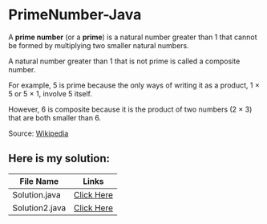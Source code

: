 # PrimeNumber-Java

A **prime number** (or a **prime**) is a natural number greater than 1 that cannot be formed by multiplying two smaller natural numbers. 


A natural number greater than 1 that is not prime is called a composite number. 


For example, 5 is prime because the only ways of writing it as a product, 1 × 5 or 5 × 1, involve 5 itself. 

However, 6 is composite because it is the product of two numbers (2 × 3) that are both smaller than 6. 


Source: [Wikipedia](https://en.wikipedia.org/wiki/Prime_number)

## Here is my solution:

|File Name| Links |
|---|---|
|Solution.java|[Click Here](https://github.com/itshally/PrimeNumber-Java/blob/master/src/Solution.java)|
|Solution2.java|[Click Here](https://github.com/itshally/PrimeNumber-Java/blob/master/src/Solution2.java)|
